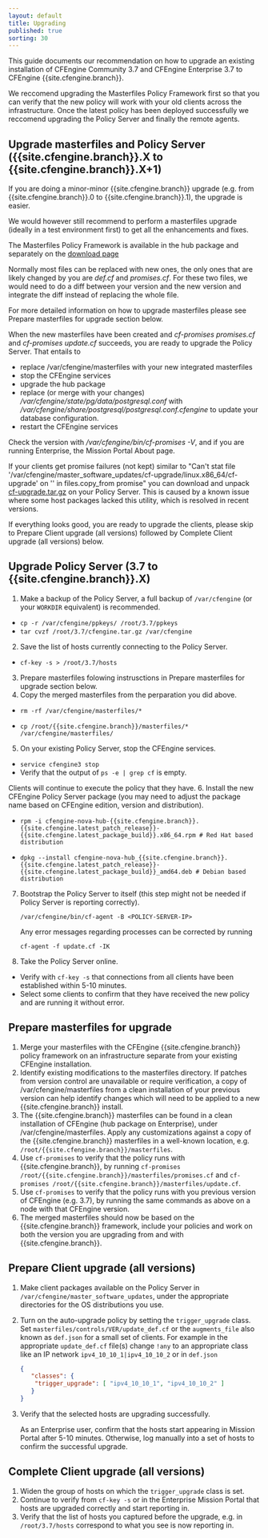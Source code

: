 ```yaml
---
layout: default
title: Upgrading
published: true
sorting: 30
---
```


This guide documents our recommendation on how to upgrade an existing
installation of CFEngine Community 3.7 and CFEngine Enterprise 3.7 to
CFEngine {{site.cfengine.branch}}.

We reccomend upgrading the Masterfiles Policy Framework first so that you can
verify that the new policy will work with your old clients across the
infrastructure. Once the latest policy has been deployed successfully we
reccomend upgrading the Policy Server and finally the remote agents. 

## Upgrade masterfiles and Policy Server ({{site.cfengine.branch}}.X to {{site.cfengine.branch}}.X+1)

If you are doing a minor-minor {{site.cfengine.branch}} upgrade (e.g. from
{{site.cfengine.branch}}.0 to {{site.cfengine.branch}}.1), the upgrade is
easier.

We would however still recommend to perform a masterfiles upgrade (ideally in a
test environment first) to get all the enhancements and fixes.

The Masterfiles Policy Framework is available in the hub package and separately
on the [download page](http://cfengine.com/community/download/)

Normally most files can be replaced with new ones, the only ones that are
likely changed by you are *def.cf* and *promises.cf*.  For these two files, we
would need to do a diff between your version and the new version and integrate
the diff instead of replacing the whole file.

For more detailed information on how to upgrade masterfiles please see Prepare masterfiles for upgrade section below.

When the new masterfiles have been created and *cf-promises promises.cf* and
*cf-promises update.cf* succeeds, you are ready to upgrade the Policy Server.
That entails to

* replace /var/cfengine/masterfiles with your new integrated masterfiles
* stop the CFEngine services
* upgrade the hub package
* replace (or merge with your changes)
  */var/cfengine/state/pg/data/postgresql.conf* with
  */var/cfengine/share/postgresql/postgresql.conf.cfengine* to update your
  database configuration.
* restart the CFEngine services

Check the version with */var/cfengine/bin/cf-promises -V*, and if you are
running Enterprise, the Mission Portal About page.

If your clients get promise failures (not kept) similar to "Can't stat file '/var/cfengine/master_software_updates/cf-upgrade/linux.x86_64/cf-upgrade' on '<SERVER-IP>' in files.copy_from promise" you can download and unpack [cf-upgrade.tar.gz](http://cfengine.package-repos.s3.amazonaws.com/tools/cf-upgrade-for-linux.tar.gz) on your Policy Server. This is caused by a known issue where some host packages lacked this utility, which is resolved in recent versions.

If everything looks good, you are ready to upgrade the clients, please skip to
Prepare Client upgrade (all versions) followed by Complete Client upgrade (all
versions) below.

## Upgrade Policy Server (3.7 to {{site.cfengine.branch}}.X)

1. Make a backup of the Policy Server, a full backup of `/var/cfengine` (or your `WORKDIR` equivalent) is recommended.
 * `cp -r /var/cfengine/ppkeys/ /root/3.7/ppkeys`
 * `tar cvzf /root/3.7/cfengine.tar.gz /var/cfengine`
2. Save the list of hosts currently connecting to the Policy Server.
  * `cf-key -s > /root/3.7/hosts`
3. Prepare masterfiles folowing instrusctions in Prepare masterfiles for upgrade section below.
4. Copy the merged masterfiles from the perparation you did above.
  * ```
    rm -rf /var/cfengine/masterfiles/*
    ```
  * ``` 
    cp /root/{{site.cfengine.branch}}/masterfiles/* /var/cfengine/masterfiles/
    ```
5. On your existing Policy Server, stop the CFEngine services.
  * `service cfengine3 stop`
  * Verify that the output of `ps -e | grep cf` is empty.

  Clients will continue to execute the policy that they have.
6. Install the new CFEngine Policy Server package (you may need to adjust the package name based on CFEngine edition, version and distribution).
  * ```
    rpm -i cfengine-nova-hub-{{site.cfengine.branch}}.{{site.cfengine.latest_patch_release}}-{{site.cfengine.latest_package_build}}.x86_64.rpm # Red Hat based distribution
    ```
  * ```
    dpkg --install cfengine-nova-hub_{{site.cfengine.branch}}.{{site.cfengine.latest_patch_release}}-{{site.cfengine.latest_package_build}}_amd64.deb # Debian based distribution
    ```
7. Bootstrap the Policy Server to itself (this step might not be needed if Policy Server is reporting correctly).

    ```
    /var/cfengine/bin/cf-agent -B <POLICY-SERVER-IP>
    ```

    Any  error messages regarding processes can be corrected by running

    ```
    cf-agent -f update.cf -IK
    ```
8. Take the Policy Server online.
  * Verify with `cf-key -s` that connections from all clients have been established within 5-10 minutes.
  * Select some clients to confirm that they have received the new policy and are running it without error.


## Prepare masterfiles for upgrade

1. Merge your masterfiles with the CFEngine {{site.cfengine.branch}} policy framework on an infrastructure separate from your existing CFEngine installation.
2. Identify existing modifications to the masterfiles directory.  If patches from version control are unavailable or require verification, a copy of /var/cfengine/masterfiles from a clean installation of your previous version can help identify changes which will need to be applied to a new {{site.cfengine.branch}} install.
3. The {{site.cfengine.branch}} masterfiles can be found in a clean installation of CFEngine (hub package on Enterprise), under /var/cfengine/masterfiles.  Apply any customizations against a copy of the {{site.cfengine.branch}} masterfiles in a well-known location, e.g. `/root/{{site.cfengine.branch}}/masterfiles`.
4. Use `cf-promises` to verify that the policy runs with {{site.cfengine.branch}}, by running `cf-promises /root/{{site.cfengine.branch}}/masterfiles/promises.cf` and `cf-promises /root/{{site.cfengine.branch}}/masterfiles/update.cf`.
5. Use `cf-promises` to verify that the policy runs with you previous version of CFEngine (e.g. 3.7), by running the same commands as above on a node with that CFEngine version.
6. The merged masterfiles should now be based on the {{site.cfengine.branch}} framework, include your policies and work on both the version you are upgrading from and with {{site.cfengine.branch}}.
    

## Prepare Client upgrade (all versions)

1. Make client packages available on the Policy Server in
   `/var/cfengine/master_software_updates`, under the appropriate directories
   for the OS distributions you use.
2. Turn on the auto-upgrade policy by setting the `trigger_upgrade` class. Set
   `masterfiles/controls/VER/update_def.cf` or the `augments_file` also known
   as `def.json` for a small set of clients. For example in the appropriate
   `update_def.cf` file(s) change `!any`  to an appropriate class like an IP
   network `ipv4_10_10_1|ipv4_10_10_2` or in `def.json` 

   ```json
   {
      "classes": {
       "trigger_upgrade": [ "ipv4_10_10_1", "ipv4_10_10_2" ]
      }
   }
   ```

3. Verify that the selected hosts are upgrading successfully.

    As an Enterprise user, confirm that the hosts start appearing in Mission Portal after 5-10 minutes. Otherwise, log manually into a set of hosts to confirm the successful upgrade.

## Complete Client upgrade (all versions) ##

1. Widen the group of hosts on which the `trigger_upgrade` class is set.
2. Continue to verify from `cf-key -s` or in the Enterprise Mission Portal that hosts are upgraded correctly and start reporting in.
3. Verify that the list of hosts you captured before the upgrade, e.g. in `/root/3.7/hosts` correspond to what you see is now reporting in.
